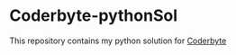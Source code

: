 Coderbyte-pythonSol
===================
This repository contains my python solution for 
[Coderbyte](http://coderbyte.com/)
